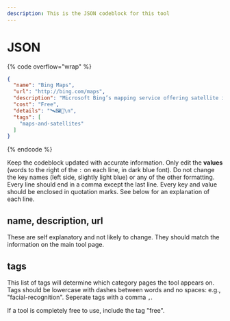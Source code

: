 ```yaml
---
description: This is the JSON codeblock for this tool
---
```


# JSON

{% code overflow="wrap" %}
```json
{
  "name": "Bing Maps",
  "url": "http://bing.com/maps",
  "description": "Microsoft Bing’s mapping service offering satellite imagery and street maps. (Streetview only appears in some countries, use a VPN and go US if it's not there)",
  "cost": "Free",
  "details": "🛰️🖼️📍\n",
  "tags": [
    "maps-and-satellites"
  ]
}
```
{% endcode %}

Keep the codeblock updated with accurate information. Only edit the **values** (words to the right of the `:` on each line, in dark blue font). Do not change the key names (left side, slightly light blue) or any of the other formatting. Every line should end in a comma except the last line. Every key and value should be enclosed in quotation marks. See below for an explanation of each line.&#x20;

## name, description, url

These are self explanatory and not likely to change. They should match the information on the main tool page.

## tags

This list of tags will determine which category pages the tool appears on. Tags should be lowercase with dashes between words and no spaces: e.g., "facial-recognition". Seperate tags with a comma `,`.

If a tool is completely free to use, include the tag "free".

